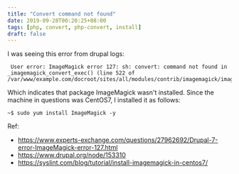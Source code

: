 ```yaml
---
title: "Convert command not found"
date: 2019-09-28T00:20:25+08:00
tags: [php, convert, php-convert, install]
draft: false
---
```


I was seeing this error from drupal logs:

```
 User error: ImageMagick error 127: sh: convert: command not found in _imagemagick_convert_exec() (line 522 of /var/www/example.com/docroot/sites/all/modules/contrib/imagemagick/imagemagick.module).
```

Which indicates that package ImageMagick wasn't installed. Since the machine in questions was CentOS7, I installed it as follows:
```
~$ sudo yum install ImageMagick -y
```

Ref:
* https://www.experts-exchange.com/questions/27962692/Drupal-7-error-ImageMagick-error-127.html
* https://www.drupal.org/node/153310
* https://syslint.com/blog/tutorial/install-imagemagick-in-centos7/
